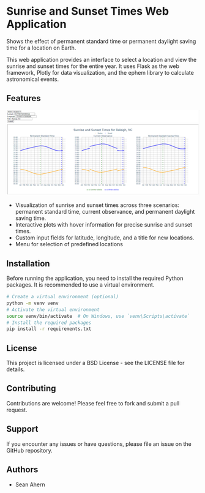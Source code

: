 # Sunrise and Sunset Times Web Application

Shows the effect of permanent standard time or permanent daylight saving time for a location on Earth.

This web application provides an interface to select a location and view the sunrise and sunset times for the entire year. It uses Flask as the web framework, Plotly for data visualization, and the ephem library to calculate astronomical events.

## Features

![Image of sunrise/sunset times for Raleigh, NC](Raleigh.PNG)

- Visualization of sunrise and sunset times across three scenarios: permanent standard time, current
   observance, and permanent daylight saving time.
- Interactive plots with hover information for precise sunrise and sunset times.
- Custom input fields for latitude, longitude, and a title for new locations.
- Menu for selection of predefined locations

## Installation

Before running the application, you need to install the required Python packages. It is recommended to use a virtual environment.

```bash
# Create a virtual environment (optional)
python -m venv venv
# Activate the virtual environment
source venv/bin/activate  # On Windows, use `venv\Scripts\activate`
# Install the required packages
pip install -r requirements.txt
```

## License
This project is licensed under a BSD License - see the LICENSE file for details.

## Contributing
Contributions are welcome! Please feel free to fork and submit a pull request.


## Support
If you encounter any issues or have questions, please file an issue on the GitHub repository.

## Authors
- Sean Ahern